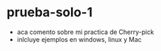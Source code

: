 # prueba-solo-1
* aca comento sobre mi practica de Cherry-pick
* inlcluye ejemplos en windows, linux y Mac
